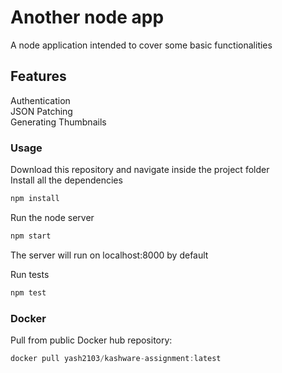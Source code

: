 # Another node app
A node application intended to cover some basic functionalities

## Features

Authentication<br/>
JSON Patching<br/>
Generating Thumbnails<br/>

### Usage
Download this repository and navigate inside the project folder<br/>
Install all the dependencies<br/>

```js
npm install 
```

Run the node server<br/>

```js
npm start 
```
The server will run on localhost:8000 by default

Run tests<br />

```js
npm test
```
### Docker

Pull from public Docker hub repository: <br/>
```js
docker pull yash2103/kashware-assignment:latest
```